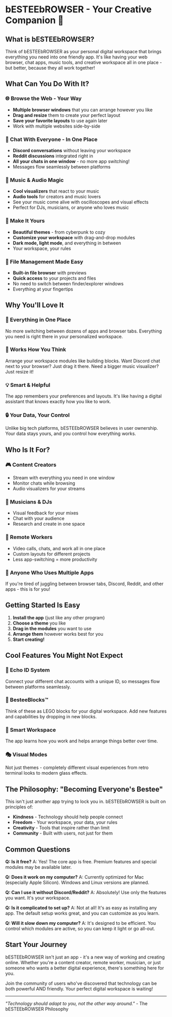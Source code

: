 # bESTEEbROWSER - Your Creative Companion 🌟

## What is bESTEEbROWSER?

Think of bESTEEbROWSER as your personal digital workspace that brings everything you need into one friendly app. It's like having your web browser, chat apps, music tools, and creative workspace all in one place - but better, because they all work together!

## What Can You Do With It?

### 🌐 Browse the Web - Your Way
- **Multiple browser windows** that you can arrange however you like
- **Drag and resize** them to create your perfect layout
- **Save your favorite layouts** to use again later
- Work with multiple websites side-by-side

### 💬 Chat With Everyone - In One Place
- **Discord conversations** without leaving your workspace
- **Reddit discussions** integrated right in
- **All your chats in one window** - no more app switching!
- Messages flow seamlessly between platforms

### 🎵 Music & Audio Magic
- **Cool visualizers** that react to your music
- **Audio tools** for creators and music lovers
- See your music come alive with oscilloscopes and visual effects
- Perfect for DJs, musicians, or anyone who loves music

### 🎨 Make It Yours
- **Beautiful themes** - from cyberpunk to cozy
- **Customize your workspace** with drag-and-drop modules
- **Dark mode, light mode**, and everything in between
- Your workspace, your rules

### 📁 File Management Made Easy
- **Built-in file browser** with previews
- **Quick access** to your projects and files
- No need to switch between finder/explorer windows
- Everything at your fingertips

## Why You'll Love It

### 🚀 Everything in One Place
No more switching between dozens of apps and browser tabs. Everything you need is right there in your personalized workspace.

### 🎯 Works How You Think
Arrange your workspace modules like building blocks. Want Discord chat next to your browser? Just drag it there. Need a bigger music visualizer? Just resize it!

### 💡 Smart & Helpful
The app remembers your preferences and layouts. It's like having a digital assistant that knows exactly how you like to work.

### 🔒 Your Data, Your Control
Unlike big tech platforms, bESTEEbROWSER believes in user ownership. Your data stays yours, and you control how everything works.

## Who Is It For?

### 🎮 Content Creators
- Stream with everything you need in one window
- Monitor chats while browsing
- Audio visualizers for your streams

### 🎵 Musicians & DJs
- Visual feedback for your mixes
- Chat with your audience
- Research and create in one space

### 💼 Remote Workers
- Video calls, chats, and work all in one place
- Custom layouts for different projects
- Less app-switching = more productivity

### 🌟 Anyone Who Uses Multiple Apps
If you're tired of juggling between browser tabs, Discord, Reddit, and other apps - this is for you!

## Getting Started Is Easy

1. **Install the app** (just like any other program)
2. **Choose a theme** you like
3. **Drag in the modules** you want to use
4. **Arrange them** however works best for you
5. **Start creating!**

## Cool Features You Might Not Expect

### 🔗 Echo ID System
Connect your different chat accounts with a unique ID, so messages flow between platforms seamlessly.

### 🧩 BesteeBlocks™
Think of these as LEGO blocks for your digital workspace. Add new features and capabilities by dropping in new blocks.

### 🤖 Smart Workspace
The app learns how you work and helps arrange things better over time.

### 🎭 Visual Modes
Not just themes - completely different visual experiences from retro terminal looks to modern glass effects.

## The Philosophy: "Becoming Everyone's Bestee"

This isn't just another app trying to lock you in. bESTEEbROWSER is built on principles of:
- **Kindness** - Technology should help people connect
- **Freedom** - Your workspace, your data, your rules
- **Creativity** - Tools that inspire rather than limit
- **Community** - Built with users, not just for them

## Common Questions

**Q: Is it free?**
A: Yes! The core app is free. Premium features and special modules may be available later.

**Q: Does it work on my computer?**
A: Currently optimized for Mac (especially Apple Silicon). Windows and Linux versions are planned.

**Q: Can I use it without Discord/Reddit?**
A: Absolutely! Use only the features you want. It's your workspace.

**Q: Is it complicated to set up?**
A: Not at all! It's as easy as installing any app. The default setup works great, and you can customize as you learn.

**Q: Will it slow down my computer?**
A: It's designed to be efficient. You control which modules are active, so you can keep it light or go all-out.

## Start Your Journey

bESTEEbROWSER isn't just an app - it's a new way of working and creating online. Whether you're a content creator, remote worker, musician, or just someone who wants a better digital experience, there's something here for you.

Join the community of users who've discovered that technology can be both powerful AND friendly. Your perfect digital workspace is waiting!

---

*"Technology should adapt to you, not the other way around."* - The bESTEEbROWSER Philosophy
